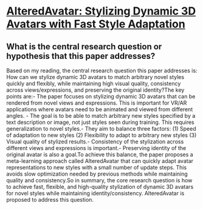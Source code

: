 # [AlteredAvatar: Stylizing Dynamic 3D Avatars with Fast Style Adaptation](https://arxiv.org/abs/2305.19245)

## What is the central research question or hypothesis that this paper addresses?

Based on my reading, the central research question this paper addresses is: How can we stylize dynamic 3D avatars to match arbitrary novel styles quickly and flexibly, while maintaining high visual quality, consistency across views/expressions, and preserving the original identity?The key points are:- The paper focuses on stylizing dynamic 3D avatars that can be rendered from novel views and expressions. This is important for VR/AR applications where avatars need to be animated and viewed from different angles. - The goal is to be able to match arbitrary new styles specified by a text description or image, not just styles seen during training. This requires generalization to novel styles.- They aim to balance three factors: (1) Speed of adaptation to new styles (2) Flexibility to adapt to arbitrary new styles (3) Visual quality of stylized results.- Consistency of the stylization across different views and expressions is important.- Preserving identity of the original avatar is also a goal.To achieve this balance, the paper proposes a meta-learning approach called AlteredAvatar that can quickly adapt avatar representations to new styles with a small number of update steps. This avoids slow optimization needed by previous methods while maintaining quality and consistency.So in summary, the core research question is how to achieve fast, flexible, and high-quality stylization of dynamic 3D avatars for novel styles while maintaining identity/consistency. AlteredAvatar is proposed to address this question.
